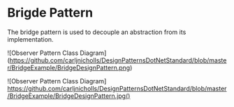 ﻿# Brigde Pattern 

The bridge pattern is used to decouple an abstraction from its implementation.


![Observer Pattern Class Diagram]
(https://github.com/carljnicholls/DesignPatternsDotNetStandard/blob/master/BridgeExample/BridgeDesignPattern.png)

![Observer Pattern Class Diagram]
https://github.com/carljnicholls/DesignPatternsDotNetStandard/blob/master/BridgeExample/BridgeDesignPattern.jpg()

